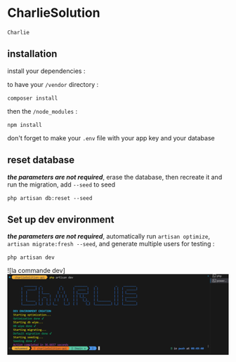 # CharlieSolution
```
Charlie

```

## installation

install your dependencies :

to have your `/vendor` directory :
```
composer install
```
then the `/node_modules` :
```
npm install
```
don't forget to make your `.env` file with your app key and your database

## reset database

***the parameters are not required***, erase the database, then recreate it and run the migration, add ```--seed``` to seed
```
php artisan db:reset --seed
```

## Set up dev environment

***the parameters are not required***, automatically run `artisan optimize`, `artisan migrate:fresh --seed`, and generate multiple users for testing :

``` shell
php artisan dev
```

![la commande dev]![Alt text](image-1.png)


